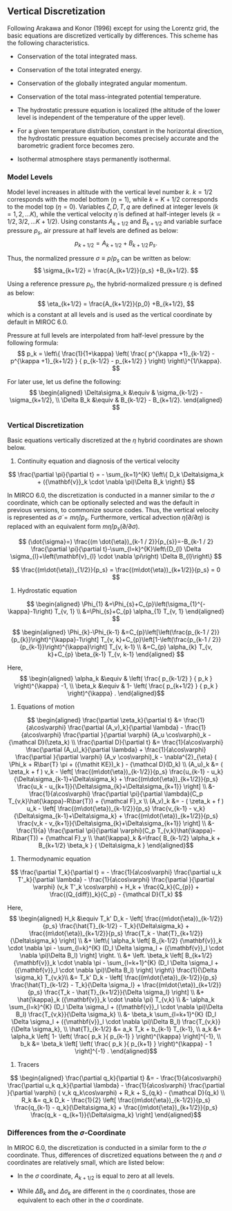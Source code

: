 Vertical Discretization
-----------------------

Following Arakawa and Konor (1996) except for using the Lorentz grid,
the basic equations are discretized vertically by differences. This
scheme has the following characteristics.

- Conservation of the total integrated mass.

- Conservation of the total integrated energy.

- Conservation of the globally integrated angular momentum.

- Conservation of the total mass-integrated potential temperature.

- The hydrostatic pressure equation is localized (the altitude of the
  lower level is independent of the temperature of the upper level).

- For a given temperature distribution, constant in the horizontal
  direction, the hydrostatic pressure equation becomes precisely
  accurate and the barometric gradient force becomes zero.

-   Isothermal atmosphere stays permanently isothermal.

### Model Levels

Model level increases in altitude with the vertical level number $k$.
$k=1/2$ corresponds with the model bottom ($\eta=1$), while $k=K+1/2$
corresponds to the model top ($\eta=0$). Variables $\zeta,D,T,q$ are
defined at integer levels ($k=1,2,\ldots K$), while the vertical
velocity $\dot{\eta}$ is defined at half-integer levels
($k=1/2,3/2,\ldots K+1/2$). Using constants $A_{k+1/2}$ and $B_{k+1/2}$
and variable surface pressure $p_s$, air pressure at half levels are
defined as below:
$$
p_{k+1/2} = A_{k+1/2} +B_{k+1/2}\,p_s.  $$

Thus, the normalized pressure $\sigma\equiv p/p_s$ can be written as
below:
$$
\sigma_{k+1/2} = \frac{A_{k+1/2}}{p_s} +B_{k+1/2}.  $$

Using a reference pressure $p_0$, the hybrid-normalized pressure $\eta$
is defined as below:
$$
\eta_{k+1/2} = \frac{A_{k+1/2}}{p_0} +B_{k+1/2},  $$ which is
a constant at all levels and is used as the vertical coordinate by
default in MIROC 6.0.

Pressure at full levels are interpolated from half-level pressure by the
following formula:
$$
 p_k = \left\{ \frac{1}{1+\kappa}
                     \left( \frac{  p^{\kappa +1}_{k-1/2}
                                  - p^{\kappa +1}_{k+1/2}      }
                                  { p_{k-1/2} - p_{k+1/2} }
                     \right)
              \right\}^{1/\kappa}.  $$

For later use, let us define the following:
$$
\begin{aligned}
  \Delta\sigma_k &\equiv & \sigma_{k-1/2} - \sigma_{k+1/2}, \\
  \Delta B_k &\equiv & B_{k-1/2} - B_{k+1/2}. \end{aligned} $$

### Vertical Discretization

Basic equations vertically discretized at the $\eta$ hybrid coordinates
are shown below.

1.  Continuity equation and diagnosis of the vertical velocity

$$
  \frac{\partial \pi}{\partial t}
 = - \sum_{k=1}^{K} \left\{ D_k \Delta\sigma_k + ({\mathbf{v}}_k \cdot \nabla \pi)\Delta B_k \right\}  $$

In MIRCO 6.0, the discretization is conducted in a manner similar to the
$\sigma$ coordinate, which can be optionally selected and was the
default in previous versions, to commonize source codes. Thus, the
vertical velocity is represented as $\dot{\sigma}=m\dot{\eta}/p_s$.
Furthermore, vertical advection $\dot{\eta}(\partial/\partial\eta)$ is
replaced with an equivalent form
$m\dot{\eta}/p_s(\partial/\partial\sigma)$.

$$
(\dot{\sigma}=) \frac{(m \dot{\eta})_{k-1 / 2}}{p_{s}}=-B_{k-1 / 2} \frac{\partial \pi}{\partial t}-\sum_{l=k}^{K}\left\{D_{l} \Delta \sigma_{l}+\left(\mathbf{v}_{l} \cdot \nabla \pi\right) \Delta B_{l}\right\}
$$

$$
  \frac{(m\dot{\eta})_{1/2}}{p_s} = \frac{(m\dot{\eta})_{k+1/2}}{p_s} = 0  $$

1.  Hydrostatic equation

$$
\begin{aligned}
\Phi_{1} &=\Phi_{s}+C_{p}\left(\sigma_{1}^{-\kappa}-1\right) T_{v, 1} \\
&=\Phi_{s}+C_{p} \alpha_{1} T_{v, 1}
\end{aligned}
$$

$$
\begin{aligned}
\Phi_{k}-\Phi_{k-1} &=C_{p}\left[\left(\frac{p_{k-1 / 2}}{p_{k}}\right)^{\kappa}-1\right] T_{v, k}+C_{p}\left[1-\left(\frac{p_{k-1 / 2}}{p_{k-1}}\right)^{\kappa}\right] T_{v, k-1} \\
&=C_{p} \alpha_{k} T_{v, k}+C_{p} \beta_{k-1} T_{v, k-1}
\end{aligned}
$$


Here,
$$
\begin{aligned}
 \alpha_k &\equiv & \left( \frac{ p_{k-1/2} }
                               { p_k } \right)^{\kappa} -1, \\
 \beta_k &\equiv &  1- \left( \frac{ p_{k+1/2} }
                               { p_k } \right)^{\kappa} . \end{aligned}$$

1.  Equations of motion

$$
\begin{aligned}
  \frac{\partial \zeta_k}{\partial t}
        &=  \frac{1}{a\cos\varphi}
            \frac{\partial (A_v)_k}{\partial \lambda}
          - \frac{1}{a\cos\varphi}
            \frac{\partial }{\partial \varphi} (A_u \cos\varphi)_k
          - {\mathcal D}(\zeta_k) \\
  \frac{\partial D}{\partial t}
        &=  \frac{1}{a\cos\varphi}
            \frac{\partial (A_u)_k}{\partial \lambda}
          + \frac{1}{a\cos\varphi}
            \frac{\partial }{\partial \varphi} (A_v \cos\varphi)_k
          - \nabla^{2}_{\eta}
           ( \Phi_k + R\bar{T} \pi
             + ({\mathit KE})_k )
          - {\mathcal D}(D_k) \\
  (A_u)_k
    &= ( \zeta_k + f ) v_k
             - \left[ \frac{(m\dot{\eta})_{k-1/2}}{p_s} \frac{u_{k-1} - u_k}{\Delta\sigma_{k-1}+\Delta\sigma_k}
               + \frac{(m\dot{\eta})_{k+1/2}}{p_s} \frac{u_k   - u_{k+1}}{\Delta\sigma_{k}+\Delta\sigma_{k+1}} \right] \\
           &- \frac{1}{a\cos\varphi} \frac{\partial \pi}{\partial \lambda}(C_p T_{v,k}\hat{\kappa}-R\bar{T})
             + {\mathcal F}_x \\
  (A_v)_k
    &=  - ( \zeta_k + f ) u_k
             - \left[ \frac{(m\dot{\eta})_{k-1/2}}{p_s} \frac{v_{k-1} - v_k}{\Delta\sigma_{k-1}+\Delta\sigma_k}
               + \frac{(m\dot{\eta})_{k+1/2}}{p_s} \frac{v_k   - v_{k+1}}{\Delta\sigma_{k}+\Delta\sigma_{k+1}} \right] \\
           &- \frac{1}{a} \frac{\partial \pi}{\partial \varphi}(C_p T_{v,k}\hat{\kappa}-R\bar{T})
             + {\mathcal F}_y \\
   \hat{\kappa}_k
    &=\frac{ B_{k-1/2} \alpha_k + B_{k+1/2} \beta_k }
            { \Delta\sigma_k                                  } \end{aligned}$$

1.  Thermodynamic equation

$$
  \frac{\partial T_k}{\partial t}
     =  - \frac{1}{a\cos\varphi}
               \frac{\partial u_k T'_k}{\partial \lambda}
          - \frac{1}{a\cos\varphi}
               \frac{\partial }{\partial \varphi} (v_k T'_k \cos\varphi)
          + H_k
        + \frac{Q_k}{C_{p}}
          + \frac{(Q_{diff})_k}{C_p}
          - {\mathcal D}(T_k)  $$

Here,
$$
\begin{aligned}
   H_k
     &\equiv   T_k' D_k
              - \left[   \frac{(m\dot{\eta})_{k-1/2}}{p_s} \frac{\hat{T}_{k-1/2} - T_k}{\Delta\sigma_k}
               + \frac{(m\dot{\eta})_{k+1/2}}{p_s} \frac{T_k - \hat{T}_{k+1/2}}{\Delta\sigma_k} \right] \\
        &+ \left\{ \alpha_k
                    \left[ B_{k-1/2} {\mathbf{v}}_k \cdot \nabla \pi
                          - \sum_{l=k}^{K}
                           (D_l \Delta \sigma_l + ({\mathbf{v}}_l \cdot \nabla \pi)\Delta B_l)
                    \right]
             \right. \\
          &+ \left. \beta_k
                     \left[ B_{k+1/2} {\mathbf{v}}_k \cdot \nabla \pi
                          - \sum_{l=k+1}^{K}
                           (D_l \Delta \sigma_l + ({\mathbf{v}}_l \cdot \nabla \pi)\Delta B_l)
                    \right]
              \right\}
              \frac{1}{\Delta \sigma_k} T_{v,k}\\
     &=  T_k' D_k
          - \left[ \frac{(m\dot{\eta})_{k-1/2}}{p_s} \frac{\hat{T}_{k-1/2} - T_k}{\Delta \sigma_l}
               + \frac{(m\dot{\eta})_{k+1/2}}{p_s} \frac{T_k - \hat{T}_{k+1/2}}{\Delta \sigma_l} \right] \\
        &+ \hat{\kappa}_k ({\mathbf{v}}_k \cdot \nabla \pi) T_{v,k} \\
        &- \alpha_k \sum_{l=k}^{K}
                           (D_l \Delta \sigma_l + ({\mathbf{v}}_l \cdot \nabla \pi)\Delta B_l)
                            \frac{T_{v,k}}{\Delta \sigma_k} \\
        &- \beta_k \sum_{l=k+1}^{K}
                           (D_l \Delta \sigma_l + ({\mathbf{v}}_l \cdot \nabla \pi)\Delta B_l)
                            \frac{T_{v,k}}{\Delta \sigma_k}, \\
  \hat{T}_{k-1/2}
   &= a_k T_k + b_{k-1} T_{k-1}, \\
  a_k  &=  \alpha_k
              \left[ 1- \left( \frac{ p_k }{ p_{k-1} }
                        \right)^{\kappa} \right]^{-1},  \\
  b_k  &=  \beta_k
              \left[ \left( \frac{ p_k }{ p_{k+1} }
                     \right)^{\kappa} - 1 \right]^{-1} .  \end{aligned}$$

1.  Tracers

$$
\begin{aligned}
  \frac{\partial q_k}{\partial t}
      &=  - \frac{1}{a\cos\varphi}
               \frac{\partial u_k q_k}{\partial \lambda}
          - \frac{1}{a\cos\varphi}
               \frac{\partial }{\partial \varphi} ( v_k q_k\cos\varphi)
          + R_k
          + S_{q,k}
          - {\mathcal D}(q_k) \\
R_k  &=  q_k D_k
       - \frac{1}{2}
             \left[   \frac{(m\dot{\eta})_{k-1/2}}{p_s} \frac{q_{k-1} - q_k}{\Delta\sigma_k}
               + \frac{(m\dot{\eta})_{k+1/2}}{p_s} \frac{q_k   - q_{k+1}}{\Delta\sigma_k} \right]  \end{aligned}$$

### Differences from the $\sigma$-Coordinate

In MIROC 6.0, the discretization is conducted in a similar form to the
$\sigma$ coordinate. Thus, differences of discretized equations between
the $\eta$ and $\sigma$ coordinates are relatively small, which are
listed below:

-   In the $\sigma$ coordinate, $A_{k+1/2}$ is equal to zero at all
    levels.

-   While $\Delta B_k$ and $\Delta \sigma_k$ are different in the $\eta$
    coordinates, those are equivalent to each other in the $\sigma$
    coordinate.
